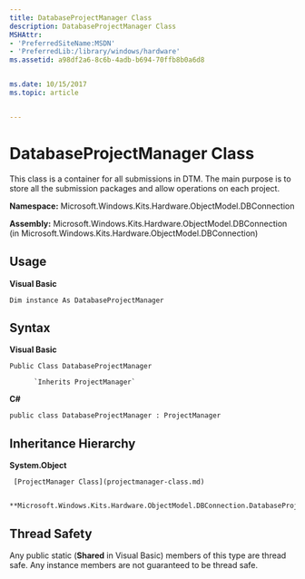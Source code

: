 ```yaml
---
title: DatabaseProjectManager Class
description: DatabaseProjectManager Class
MSHAttr:
- 'PreferredSiteName:MSDN'
- 'PreferredLib:/library/windows/hardware'
ms.assetid: a98df2a6-8c6b-4adb-b694-70ffb8b0a6d8


ms.date: 10/15/2017
ms.topic: article


---
```


# DatabaseProjectManager Class


This class is a container for all submissions in DTM. The main purpose is to store all the submission packages and allow operations on each project.

**Namespace:** Microsoft.Windows.Kits.Hardware.ObjectModel.DBConnection

**Assembly:** Microsoft.Windows.Kits.Hardware.ObjectModel.DBConnection (in Microsoft.Windows.Kits.Hardware.ObjectModel.DBConnection)

## <span id="Usage"></span><span id="usage"></span><span id="USAGE"></span>Usage


**Visual Basic**

`Dim instance As DatabaseProjectManager`

## <span id="Syntax"></span><span id="syntax"></span><span id="SYNTAX"></span>Syntax


**Visual Basic**

`Public Class DatabaseProjectManager`

          `Inherits ProjectManager`

**C#**

`public class DatabaseProjectManager : ProjectManager`

## <span id="Inheritance_Hierarchy"></span><span id="inheritance_hierarchy"></span><span id="INHERITANCE_HIERARCHY"></span>Inheritance Hierarchy


**System.Object**

     [ProjectManager Class](projectmanager-class.md)

          **Microsoft.Windows.Kits.Hardware.ObjectModel.DBConnection.DatabaseProjectManager**

## <span id="Thread_Safety"></span><span id="thread_safety"></span><span id="THREAD_SAFETY"></span>Thread Safety


Any public static (**Shared** in Visual Basic) members of this type are thread safe. Any instance members are not guaranteed to be thread safe.

 

 






